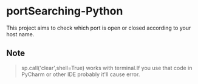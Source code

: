 # portSearching-Python

This project aims to check which port is open or closed according to your host name.

## Note

>sp.call('clear',shell=True) works with terminal.If you use that code in PyCharm or other IDE probably it'll cause error.
